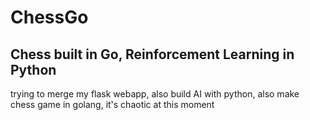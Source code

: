 # ChessGo

## Chess built in Go, Reinforcement Learning in Python

trying to merge my flask webapp, also build AI with python, also make chess game in golang, it's chaotic at this moment